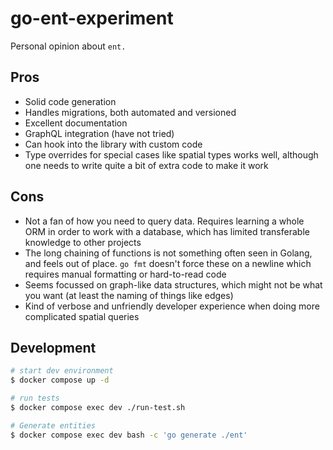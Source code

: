 # go-ent-experiment

Personal opinion about `ent.`

## Pros

* Solid code generation
* Handles migrations, both automated and versioned
* Excellent documentation
* GraphQL integration (have not tried)
* Can hook into the library with custom code
* Type overrides for special cases like spatial types works well, although one needs to write quite a bit of extra code to make it work

## Cons

* Not a fan of how you need to query data. Requires learning a whole ORM in order to work with a database, which has limited transferable knowledge to other projects
* The long chaining of functions is not something often seen in Golang, and feels out of place. `go fmt` doesn't force these on a newline which requires manual formatting or hard-to-read code
* Seems focussed on graph-like data structures, which might not be what you want (at least the naming of things like edges)
* Kind of verbose and unfriendly developer experience when doing more complicated spatial queries


## Development

```bash
# start dev environment
$ docker compose up -d

# run tests
$ docker compose exec dev ./run-test.sh

# Generate entities
$ docker compose exec dev bash -c 'go generate ./ent'
```
